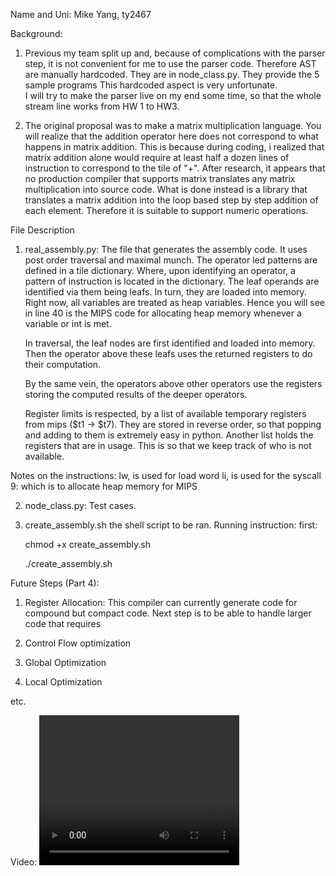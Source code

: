 Name and Uni:
Mike Yang, ty2467

Background:
1. Previous my team split up and, because of complications with the parser step, it is not convenient for me to use the 
parser code. Therefore AST are manually hardcoded. They are in node_class.py. They provide the 5 sample programs
This hardcoded aspect is very unfortunate.  
I will try to make the parser live on my end some time, so that the whole stream line works from HW 1 to HW3.

2. The original proposal was to make a matrix multiplication language. You will realize that the addition operator here does 
not correspond to what happens in matrix addition. This is because during coding, i realized that matrix addition alone would require
at least half a dozen lines of instruction to correspond to the tile of "+". 
After research, it appears that no production compiler that supports matrix translates any matrix multiplication into source code. What 
is done instead is a library that translates a matrix addition into the loop based step by step addition of each element. 
Therefore it is suitable to support numeric operations.


File Description
1. real_assembly.py:
The file that generates the assembly code. It uses post order traversal and maximal munch. 
The operator led patterns are defined in a tile dictionary. Where, upon identifying an operator, a pattern of
instruction is located in the dictionary.
The leaf operands are identified via them being leafs. In turn, they are loaded into memory.
Right now, all variables are treated as heap variables. Hence you will see in line 40 is the MIPS code for 
allocating heap memory whenever a variable or int is met.

   In traversal, the leaf nodes are first identified and loaded into memory. Then the operator above these leafs uses
    the returned registers to do their computation. 

    By the same vein, the operators above other operators use the registers storing the computed results of the deeper
    operators.

    Register limits is respected, by a list of available temporary registers from mips ($t1 -> $t7). They are stored in
    reverse order, so that popping and adding to them is extremely easy in python.
    Another list holds the registers that are in usage. This is so that we keep track of who is not available.

Notes on the instructions:
lw, is used for load word
li, is used for the syscall 9: which is to allocate heap memory for MIPS


2. node_class.py:
Test cases.

3. create_assembly.sh
the shell script to be ran.
Running instruction:
first:

    chmod +x create_assembly.sh 

    ./create_assembly.sh



Future Steps (Part 4):
1. Register Allocation:
This compiler can currently generate code for compound but compact code. Next step is to be able to handle larger code that
requires 

2. Control Flow optimization

3. Global Optimization

4. Local Optimization

etc.



Video:
<video width="320" height="240" controls>
  <source src="~/Desktop/HW3_demo_compiler.mov" type="video/mp4">
  Your browser does not support the video tag.
</video>
